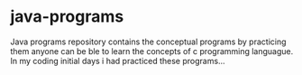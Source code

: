 # java-programs
Java programs repository contains the conceptual programs by practicing them anyone can be ble to learn the concepts of c programming languague. In my coding initial days i had practiced these programs…
